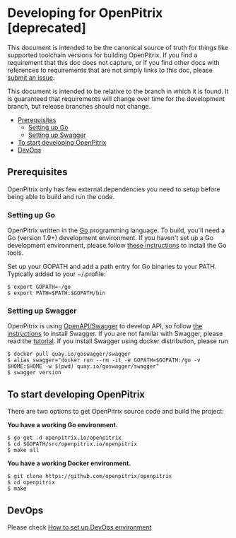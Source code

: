 # Developing for OpenPitrix [deprecated]

This document is intended to be the canonical source of truth for things like
supported toolchain versions for building OpenPitrix.
If you find a requirement that this doc does not capture, or if you find other
docs with references to requirements that are not simply links to this doc,
please [submit an issue](https://github.com/openpitrix/openpitrix/issues/new).

This document is intended to be relative to the branch in which it is found.
It is guaranteed that requirements will change over time for the development
branch, but release branches should not change.

- [Prerequisites](#prerequisites)
  - [Setting up Go](#setting-up-go)
  - [Setting up Swagger](#setting-up-swagger)
- [To start developing OpenPitrix](#to-start-developing-openpitrix)
- [DevOps](#devops)

## Prerequisites

OpenPitrix only has few external dependencies you need to setup before being
able to build and run the code.

### Setting up Go

OpenPitrix written in the [Go](http://golang.org) programming language.
To build, you'll need a Go (version 1.9+) development environment.
If you haven't set up a Go development environment, please follow
[these instructions](https://golang.org/doc/install)
to install the Go tools.

Set up your GOPATH and add a path entry for Go binaries to your PATH. Typically
added to your ~/.profile:

```shell
$ export GOPATH=~/go
$ export PATH=$PATH:$GOPATH/bin
```

### Setting up Swagger

OpenPitrix is using [OpenAPI/Swagger](https://swagger.io) to develop API, so follow
[the instructions](https://github.com/go-swagger/go-swagger/tree/master/docs) to
install Swagger. If you are not familar with Swagger, please read the
[tutorial](http://apihandyman.io/writing-openapi-swagger-specification-tutorial-part-1-introduction/#writing-openapi-fka-swagger-specification-tutorial). If you install Swagger using docker distribution,
please run

```shell
$ docker pull quay.io/goswagger/swagger
$ alias swagger="docker run --rm -it -e GOPATH=$GOPATH:/go -v $HOME:$HOME -w $(pwd) quay.io/goswagger/swagger"
$ swagger version
```

## To start developing OpenPitrix

There are two options to get OpenPitrix source code and build the project:

**You have a working Go environment.**

```shell
$ go get -d openpitrix.io/openpitrix
$ cd $GOPATH/src/openpitrix.io/openpitrix
$ make all
```

**You have a working Docker environment.**

```shell
$ git clone https://github.com/openpitrix/openpitrix
$ cd openpitrix
$ make
```

## DevOps

Please check [How to set up DevOps environment](devops.md)
